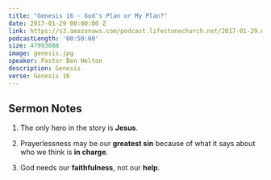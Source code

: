 ```yaml
---
title: "Genesis 16 - God's Plan or My Plan?"
date: 2017-01-29 00:00:00 Z
link: https://s3.amazonaws.com/podcast.lifestonechurch.net/2017-01-29.mp3
podcastLength: '00:50:00'
size: 47993088
image: genesis.jpg
speaker: Pastor Ben Helton
description: Genesis
verse: Genesis 16
---
```


## Sermon Notes

1. The only hero in the story is **Jesus**.

2. Prayerlessness may be our **greatest sin** because of what it says about who we think is **in charge**.

3. God needs our **faithfulness**, not our **help**.
